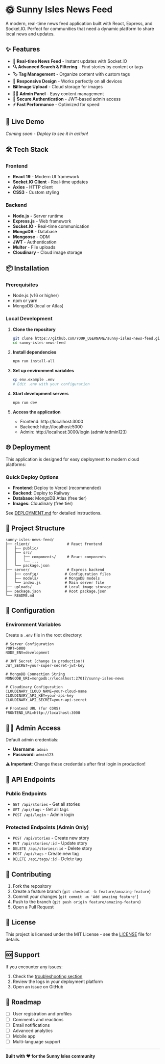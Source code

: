 # 🌞 Sunny Isles News Feed

A modern, real-time news feed application built with React, Express, and Socket.IO. Perfect for communities that need a dynamic platform to share local news and updates.

## ✨ Features

- **📰 Real-time News Feed** - Instant updates with Socket.IO
- **🔍 Advanced Search & Filtering** - Find stories by content or tags
- **🏷️ Tag Management** - Organize content with custom tags
- **📱 Responsive Design** - Works perfectly on all devices
- **🖼️ Image Upload** - Cloud storage for images
- **👨‍💼 Admin Panel** - Easy content management
- **🔐 Secure Authentication** - JWT-based admin access
- **⚡ Fast Performance** - Optimized for speed

## 🚀 Live Demo

*Coming soon - Deploy to see it in action!*

## 🛠️ Tech Stack

### Frontend
- **React 19** - Modern UI framework
- **Socket.IO Client** - Real-time updates
- **Axios** - HTTP client
- **CSS3** - Custom styling

### Backend
- **Node.js** - Server runtime
- **Express.js** - Web framework
- **Socket.IO** - Real-time communication
- **MongoDB** - Database
- **Mongoose** - ODM
- **JWT** - Authentication
- **Multer** - File uploads
- **Cloudinary** - Cloud image storage

## 📦 Installation

### Prerequisites
- Node.js (v16 or higher)
- npm or yarn
- MongoDB (local or Atlas)

### Local Development

1. **Clone the repository**
   ```bash
   git clone https://github.com/YOUR_USERNAME/sunny-isles-news-feed.git
   cd sunny-isles-news-feed
   ```

2. **Install dependencies**
   ```bash
   npm run install-all
   ```

3. **Set up environment variables**
   ```bash
   cp env.example .env
   # Edit .env with your configuration
   ```

4. **Start development servers**
   ```bash
   npm run dev
   ```

5. **Access the application**
   - Frontend: http://localhost:3000
   - Backend: http://localhost:5000
   - Admin: http://localhost:3000/login (admin/admin123)

## 🌐 Deployment

This application is designed for easy deployment to modern cloud platforms:

### Quick Deploy Options
- **Frontend**: Deploy to Vercel (recommended)
- **Backend**: Deploy to Railway
- **Database**: MongoDB Atlas (free tier)
- **Images**: Cloudinary (free tier)

See [DEPLOYMENT.md](./DEPLOYMENT.md) for detailed instructions.

## 📁 Project Structure

```
sunny-isles-news-feed/
├── client/                 # React frontend
│   ├── public/
│   ├── src/
│   │   ├── components/     # React components
│   │   └── ...
│   └── package.json
├── server/                 # Express backend
│   ├── config/            # Configuration files
│   ├── models/            # MongoDB models
│   └── index.js           # Main server file
├── uploads/               # Local image storage
├── package.json           # Root package.json
└── README.md
```

## 🔧 Configuration

### Environment Variables

Create a `.env` file in the root directory:

```env
# Server Configuration
PORT=5000
NODE_ENV=development

# JWT Secret (change in production!)
JWT_SECRET=your-super-secret-jwt-key

# MongoDB Connection String
MONGODB_URI=mongodb://localhost:27017/sunny-isles-news

# Cloudinary Configuration
CLOUDINARY_CLOUD_NAME=your-cloud-name
CLOUDINARY_API_KEY=your-api-key
CLOUDINARY_API_SECRET=your-api-secret

# Frontend URL (for CORS)
FRONTEND_URL=http://localhost:3000
```

## 👨‍💼 Admin Access

Default admin credentials:
- **Username**: `admin`
- **Password**: `admin123`

**⚠️ Important**: Change these credentials after first login in production!

## 🔄 API Endpoints

### Public Endpoints
- `GET /api/stories` - Get all stories
- `GET /api/tags` - Get all tags
- `POST /api/login` - Admin login

### Protected Endpoints (Admin Only)
- `POST /api/stories` - Create new story
- `PUT /api/stories/:id` - Update story
- `DELETE /api/stories/:id` - Delete story
- `POST /api/tags` - Create new tag
- `DELETE /api/tags/:id` - Delete tag

## 🤝 Contributing

1. Fork the repository
2. Create a feature branch (`git checkout -b feature/amazing-feature`)
3. Commit your changes (`git commit -m 'Add amazing feature'`)
4. Push to the branch (`git push origin feature/amazing-feature`)
5. Open a Pull Request

## 📝 License

This project is licensed under the MIT License - see the [LICENSE](LICENSE) file for details.

## 🆘 Support

If you encounter any issues:

1. Check the [troubleshooting section](./DEPLOYMENT.md#troubleshooting)
2. Review the logs in your deployment platform
3. Open an issue on GitHub

## 🎯 Roadmap

- [ ] User registration and profiles
- [ ] Comments and reactions
- [ ] Email notifications
- [ ] Advanced analytics
- [ ] Mobile app
- [ ] Multi-language support

---

**Built with ❤️ for the Sunny Isles community** 
